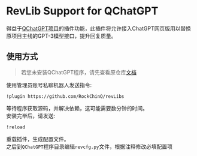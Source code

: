 # RevLib Support for QChatGPT

得益于[QChatGPT项目](https://github.com/RockChinQ/QChatGPT)的插件功能，此插件将允许接入ChatGPT网页版用以替换原项目主线的GPT-3模型接口，提升回复质量。

## 使用方式

> 若您未安装QChatGPT程序，请先查看原仓库[文档](https://github.com/RockChinQ/QChatGPT)

使用管理员账号私聊机器人发送指令:

```
!plugin https://github.com/RockChinQ/revLibs
```

等待程序获取源码，并解决依赖，这可能需要数分钟的时间。  
安装完毕后，请发送:
```
!reload
```
重载插件，生成配置文件。  
之后到`QChatGPT`程序目录编辑`revcfg.py`文件，根据注释修改必填配置项
